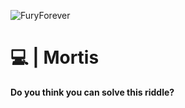 ![FuryForever](https://pbs.twimg.com/profile_banners/1245441357709291529/1639605110/1500x500)

# 💻 | Mortis
**Do you think you can solve this riddle?**
<!--
## ℹ️ | Info

**This is a [Next.js](https://nextjs.org/) project bootstrapped with [`create-next-app`](https://github.com/vercel/next.js/tree/canary/packages/create-next-app).**

## 📖 |  Learn More

**To learn more about Next.js, take a look at the following resources:**

- **[Next.js Documentation](https://nextjs.org/docs) - learn about Next.js features and API.**
- **[Learn Next.js](https://nextjs.org/learn) - an interactive Next.js tutorial.**
-->
